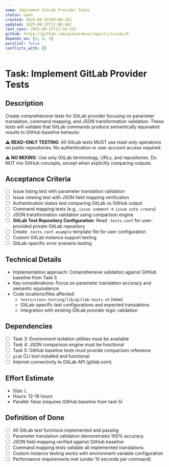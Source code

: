 ```yaml
---
name: Implement GitLab Provider Tests
status: open
created: 2025-08-25T09:00:28Z
updated: 2025-08-25T12:08:46Z
last_sync: 2025-08-25T12:16:31Z
github: https://github.com/quazardous/repocli/issues/6
depends_on: [3, 4, 5]
parallel: false
conflicts_with: []
---
```


# Task: Implement GitLab Provider Tests

## Description
Create comprehensive tests for GitLab provider focusing on parameter translation, command mapping, and JSON transformation validation. These tests will validate that GitLab commands produce semantically equivalent results to GitHub baseline behavior.

⚠️ **READ-ONLY TESTING**: All GitLab tests MUST use read-only operations on public repositories. No authentication or user account access required.

⚠️ **NO MIXING**: Use only GitLab terminology, URLs, and repositories. Do NOT mix GitHub concepts, except when explicitly comparing outputs.

## Acceptance Criteria
- [ ] Issue listing test with parameter translation validation
- [ ] Issue viewing test with JSON field mapping verification  
- [ ] Authentication status test comparing GitLab vs GitHub output
- [ ] Command mapping tests (e.g., `issue comment` → `issue note create`)
- [ ] JSON transformation validation using comparison engine
- [ ] **GitLab Test Repository Configuration**: Read `.tests.conf` for user-provided private GitLab repository
- [ ] Create `.tests.conf.example` template file for user configuration  
- [ ] Custom GitLab instance support testing
- [ ] GitLab-specific error scenario testing

## Technical Details
- Implementation approach: Comprehensive validation against GitHub baseline from Task 5
- Key considerations: Focus on parameter translation accuracy and semantic equivalence
- Code locations/files affected:
  - `tests/cross-testing/lib/gitlab-tests.sh` (new)
  - GitLab-specific test configurations and expected translations
  - Integration with existing GitLab provider logic validation

## Dependencies
- [ ] Task 3: Environment isolation utilities must be available
- [ ] Task 4: JSON comparison engine must be functional
- [ ] Task 5: GitHub baseline tests must provide comparison reference
- [ ] `glab` CLI tool installed and functional
- [ ] Internet connectivity to GitLab API (gitlab.com)

## Effort Estimate
- Size: L
- Hours: 12-16 hours
- Parallel: false (requires GitHub baseline from task 5)

## Definition of Done
- [ ] All GitLab test functions implemented and passing
- [ ] Parameter translation validation demonstrates 100% accuracy
- [ ] JSON field mapping verified against GitHub baseline
- [ ] Command mapping tests validate all implemented translations
- [ ] Custom instance testing works with environment variable configuration
- [ ] Performance requirements met (under 10 seconds per command)
